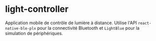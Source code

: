 # light-controller

Application mobile de contrôle de lumière à distance. Utilise l'API `react-native-ble-plx` pour la connectivité Bluetooth et `LightBlue` pour la simulation de périphériques.
